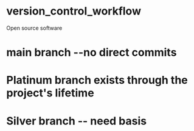 # version_control_workflow
Open source software
# main branch --no direct commits 
# Platinum branch exists through the project's lifetime 
# Silver branch -- need basis
